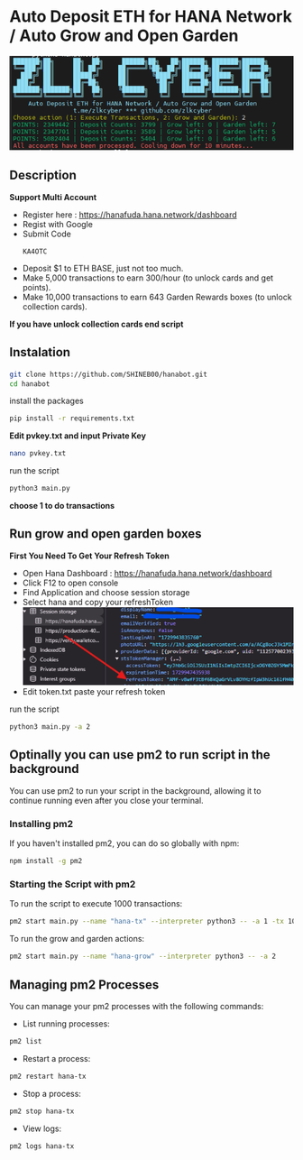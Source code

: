 # Auto Deposit ETH for HANA Network / Auto Grow and Open Garden 

<img width="513" alt="image" src="image.png">


## Description
**Support Multi Account**
- Register here : https://hanafuda.hana.network/dashboard
- Regist with Google
- Submit Code
  ```
  KA4OTC
  ```
- Deposit $1 to ETH BASE, just not too much.
- Make 5,000 transactions to earn 300/hour (to unlock cards and get points).
- Make 10,000 transactions to earn 643 Garden Rewards boxes (to unlock collection cards).

**If you have unlock collection cards end script**

## Instalation
```bash
git clone https://github.com/SHINEB00/hanabot.git
cd hanabot
```
install the packages
```bash
pip install -r requirements.txt
```
**Edit pvkey.txt and input Private Key**
```bash
nano pvkey.txt
```
run the script
```bash
python3 main.py
```
**choose 1 to do transactions**
## Run grow and open garden boxes

**First You Need To Get Your Refresh Token**
- Open Hana Dashboard : https://hanafuda.hana.network/dashboard
- Click F12 to open console
- Find Application and choose session storage
- Select hana and copy your refreshToken
![image](image-2.png)
- Edit token.txt paste your refresh token

run the script
```bash
python3 main.py -a 2
```

## Optinally you can use pm2 to run script in the background
You can use pm2 to run your script in the background, allowing it to continue running even after you close your terminal.

### Installing pm2

If you haven't installed pm2, you can do so globally with npm:
```bash
npm install -g pm2
```
### Starting the Script with pm2
To run the script to execute 1000 transactions:
```bash
pm2 start main.py --name "hana-tx" --interpreter python3 -- -a 1 -tx 1000
```
To run the grow and garden actions:
```bash
pm2 start main.py --name "hana-grow" --interpreter python3 -- -a 2
```
## Managing pm2 Processes
You can manage your pm2 processes with the following commands:
- List running processes:
```bash
pm2 list
```
- Restart a process:
```bash
pm2 restart hana-tx
```
- Stop a process:
```bash
pm2 stop hana-tx
```
- View logs:
```bash
pm2 logs hana-tx
```
